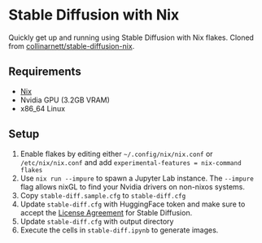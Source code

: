 # Stable Diffusion with Nix

Quickly get up and running using Stable Diffusion with Nix flakes.
Cloned from [collinarnett/stable-diffusion-nix](https://github.com/collinarnett/stable-diffusion-nix).

## Requirements

* [Nix](https://nixos.org/download.html)
* Nvidia GPU (3.2GB VRAM)
* x86_64 Linux

## Setup

1. Enable flakes by editing either `~/.config/nix/nix.conf` or `/etc/nix/nix.conf` and add `experimental-features = nix-command flakes`
1. Use `nix run --impure` to spawn a Jupyter Lab instance. The `--impure` flag allows nixGL to find your Nvidia drivers on non-nixos systems.
1. Copy `stable-diff.sample.cfg` to `stable-diff.cfg`
1. Update `stable-diff.cfg` with HuggingFace token and make sure to accept the [License Agreement](https://huggingface.co/CompVis/stable-diffusion-v1-4) for Stable Diffusion.
1. Update `stable-diff.cfg` with output directory
1. Execute the cells in `stable-diff.ipynb` to generate images.
